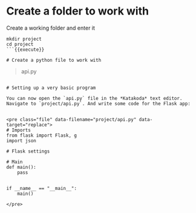 # Create a folder to work with

Create a working folder and enter it
```
mkdir project
cd project
```{{execute}}

# Create a python file to work with

```
> api.py
```{{execute}}

# Setting up a very basic program

You can now open the `api.py` file in the *Katakoda* text editor. Navigate to `project/api.py`. And write some code for the Flask app:


<pre class="file" data-filename="project/api.py" data-target="replace">
# Imports
from flask import Flask, g
import json

# Flask settings

# Main
def main():
    pass


if __name__ == "__main__":
    main()

</pre>

